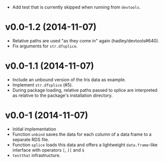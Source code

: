 * Add test that is currently skipped when running from `devtools`.

v0.0-1.2 (2014-11-07)
===

* Relative paths are used "as they come in" again (hadley/devtools#640).
* Fix arguments for `str.dfsplice`.

v0.0-1.1 (2014-11-07)
===

* Include an unbound version of the Iris data as example.
* Implement `str.dfsplice` (#5).
* During package loading, relative paths passed to splice are interpreted as relative to the package's installation directory.

v0.0-1 (2014-11-07)
===

* Initial implementation
* Function `unbind` saves the data for each column of a data frame to a
  separate RDS file.
* Function `splice` loads this data and offers a lightweight `data.frame`-like
  interface with operators `[`, `[[` and `$`
* `testthat` infrastructure.
